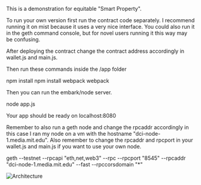 This is a demonstration for equitable "Smart Property".

To run your own version first run the contract code separately. I recommend running it on mist because it uses a very
nice interface. You could also run it in the geth command console, but for novel users running it this way may be confusing.

After deploying the contract change the contract address accordingly in wallet.js and main.js.

Then run these commands inside the /app folder

npm install
npm install webpack
webpack

Then you can run the embark/node server.

node app.js

Your app should be ready on localhost:8080

Remember to also run a geth node and change the rpcaddr accordingly in this case I ran my node on a vm with the hostname "dci-node-1.media.mit.edu". Also remember to change the rpcaddr and rpcport in your wallet.js and main.js if you want to use your own node.

geth --testnet --rpcapi "eth,net,web3" --rpc --rpcport "8545" --rpcaddr "dci-node-1.media.mit.edu" --fast --rpccorsdomain "*"

![Architecture](smrtprprty.png)
